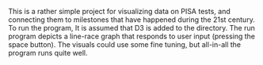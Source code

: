 This is a rather simple project for visualizing data on PISA tests, and connecting them to milestones that have happened during the 21st century.
To run the program, It is assumed that D3 is added to the directory.
The run program  depicts a line-race graph that responds to user input (pressing the space button). The visuals could use some fine tuning, but all-in-all the program runs quite well.
